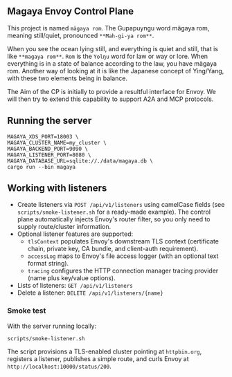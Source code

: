 ## Magaya Envoy Control Plane
This project is named `mägaya rom`. The Gupapuyngu word mägaya rom, meaning still/quiet, pronounced `**Mah-gi-ya rom**`.

When you see the ocean lying still, and everything is quiet and still, that is like `**magaya rom**`.
`Rom` is the `Yolŋu` word for law or way or lore. When everything is in a state of balance according to the law, you have mägaya rom. Another way of looking at it is like the Japanese concept of Ying/Yang, with these two elements being in balance.

The Aim of the CP is initially to provide a resultful interface for Envoy. We will then try to extend this capability to support A2A and MCP protocols.

## Running the server

```
MAGAYA_XDS_PORT=18003 \
MAGAYA_CLUSTER_NAME=my_cluster \
MAGAYA_BACKEND_PORT=9090 \
MAGAYA_LISTENER_PORT=8080 \
MAGAYA_DATABASE_URL=sqlite://./data/magaya.db \
cargo run --bin magaya
```


## Working with listeners

- Create listeners via `POST /api/v1/listeners` using camelCase fields (see `scripts/smoke-listener.sh` for a ready-made example). The control plane automatically injects Envoy's router filter, so you only need to supply route/cluster information.
- Optional listener features are supported:
  * `tlsContext` populates Envoy's downstream TLS context (certificate chain, private key, CA bundle, and client-auth requirement).
  * `accessLog` maps to Envoy's file access logger (with an optional text format string).
  * `tracing` configures the HTTP connection manager tracing provider (name plus key/value options).
- Lists of listeners: `GET /api/v1/listeners`
- Delete a listener: `DELETE /api/v1/listeners/{name}`

### Smoke test

With the server running locally:

```
scripts/smoke-listener.sh
```

The script provisions a TLS-enabled cluster pointing at `httpbin.org`, registers a listener, publishes a simple route, and curls Envoy at `http://localhost:10000/status/200`.

